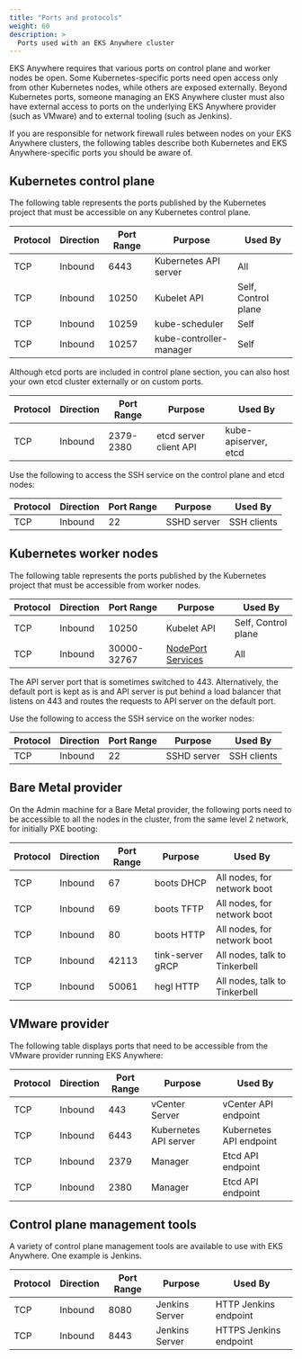 ```yaml
---
title: "Ports and protocols"
weight: 60
description: >
  Ports used with an EKS Anywhere cluster
---
```


EKS Anywhere requires that various ports on control plane and worker nodes be open.
Some Kubernetes-specific ports need open access only from other Kubernetes nodes, while others are exposed externally.
Beyond Kubernetes ports, someone managing an EKS Anywhere cluster must also have external access to ports on the underlying EKS Anywhere provider (such as VMware) and to external tooling (such as Jenkins).

If you are responsible for network firewall rules between nodes on your EKS Anywhere clusters, the following tables describe both Kubernetes and EKS Anywhere-specific ports you should be aware of.

## Kubernetes control plane
The following table represents the ports published by the Kubernetes project that must be accessible on any Kubernetes control plane.


| Protocol | Direction | Port Range | Purpose                 | Used By                   |
|----------|-----------|------------|-------------------------|---------------------------|
| TCP      | Inbound   | 6443       | Kubernetes API server   | All                       |
| TCP      | Inbound   | 10250      | Kubelet API             | Self, Control plane       |
| TCP      | Inbound   | 10259      | kube-scheduler          | Self                      |
| TCP      | Inbound   | 10257      | kube-controller-manager | Self                      |

Although etcd ports are included in control plane section, you can also host your own
etcd cluster externally or on custom ports. 

| Protocol | Direction | Port Range | Purpose                 | Used By                   |
|----------|-----------|------------|-------------------------|---------------------------|
| TCP      | Inbound   | 2379-2380  | etcd server client API  | kube-apiserver, etcd      |

Use the following to access the SSH service on the control plane and etcd nodes:

| Protocol | Direction | Port Range | Purpose                 | Used By                   |
|----------|-----------|------------|-------------------------|---------------------------|
| TCP      | Inbound   | 22         | SSHD server             | SSH clients               |


## Kubernetes worker nodes
The following table represents the ports published by the Kubernetes project that must be accessible from worker nodes.


| Protocol | Direction | Port Range  | Purpose               | Used By                 |
|----------|-----------|-------------|-----------------------|-------------------------|
| TCP      | Inbound   | 10250       | Kubelet API           | Self, Control plane     |
| TCP      | Inbound   | 30000-32767 | [NodePort Services](/docs/concepts/services-networking/service/)    | All                     |

The API server port that is sometimes switched to 443.
Alternatively, the default port is kept as is and API server is put behind a load balancer that listens on 443 and routes the requests to API server on the default port.
 
Use the following to access the SSH service on the worker nodes:

| Protocol | Direction | Port Range | Purpose                 | Used By                   |
|----------|-----------|------------|-------------------------|---------------------------|
| TCP      | Inbound   | 22         | SSHD server             | SSH clients               |

## Bare Metal provider

On the Admin machine for a Bare Metal provider, the following ports need to be accessible to all the nodes in the cluster, from the same level 2 network, for initially PXE booting:

| Protocol | Direction | Port Range | Purpose                 | Used By                       |
|----------|-----------|------------|-------------------------|-------------------------------|
| TCP      | Inbound   | 67         | boots DHCP              | All nodes, for network boot   |
| TCP      | Inbound   | 69         | boots TFTP              | All nodes, for network boot   |
| TCP      | Inbound   | 80         | boots HTTP              | All nodes, for network boot   |
| TCP      | Inbound   | 42113      | tink-server gRCP        | All nodes, talk to Tinkerbell |
| TCP      | Inbound   | 50061      | hegl HTTP               | All nodes, talk to Tinkerbell |

## VMware provider

The following table displays ports that need to be accessible from the VMware provider running EKS Anywhere:


| Protocol | Direction | Port Range  | Purpose                 | Used By                 |
|----------|-----------|-------------|-------------------------|-------------------------|
| TCP      | Inbound   | 443         | vCenter Server          | vCenter API endpoint    |
| TCP      | Inbound   | 6443        | Kubernetes API server   | Kubernetes API endpoint |
| TCP      | Inbound   | 2379        | Manager                 | Etcd API endpoint       |
| TCP      | Inbound   | 2380        | Manager                 | Etcd API endpoint       |

## Control plane management tools

A variety of control plane management tools are available to use with EKS Anywhere.
One example is Jenkins.


| Protocol | Direction | Port Range  | Purpose                 | Used By                 |
|----------|-----------|-------------|-------------------------|-------------------------|
| TCP      | Inbound   | 8080        | Jenkins Server          | HTTP Jenkins endpoint   |
| TCP      | Inbound   | 8443        | Jenkins Server          | HTTPS Jenkins endpoint  |
